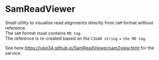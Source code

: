 # SamReadViewer
Small utility to visualise read alignments directly from `SAM` format without reference.  
The `SAM` format must contains `MD tag`.  
The reference is re-created based on the `CIGAR string` + `the MD tag`.

See here https://juke34.github.io/SamReadViewer/sam2view.html for the service.

